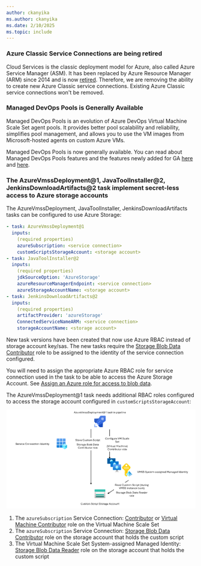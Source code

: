 ```yaml
---
author: ckanyika
ms.author: ckanyika
ms.date: 2/10/2025
ms.topic: include
---
```



### Azure Classic Service Connections are being retired

Cloud Services is the classic deployment model for Azure, also called Azure Service Manager (ASM). It has been replaced by Azure Resource Manager (ARM) since 2014 and is now [retired](https://azure.microsoft.com/updates?id=cloud-services-retirement-announcement). Therefore, we are removing the ability to create new Azure Classic service connections. Existing Azure Classic service connections won't be removed.

### Managed DevOps Pools is Generally Available

Managed DevOps Pools is an evolution of Azure DevOps Virtual Machine Scale Set agent pools. It provides better pool scalability and reliability, simplifies pool management, and allows you to use the VM images from Microsoft-hosted agents on custom Azure VMs. 

Managed DevOps Pools is now generally available. You can read about Managed DevOps Pools features and the features newly added for GA [here](https://devblogs.microsoft.com/devops/managed-devops-pools-ga/) and [here](https://aka.ms/mdp-docs).


### The AzureVmssDeployment@1, JavaToolInstaller@2, JenkinsDownloadArtifacts@2 task implement secret-less access to Azure storage accounts

The AzureVmssDeployment, JavaToolInstaller, JenkinsDownloadArtifacts tasks can be configured to use Azure Storage:

```yaml
- task: AzureVmssDeployment@1
  inputs:
    (required properties)
    azureSubscription: <service connection>
    customScriptsStorageAccount: <storage account>
- task: JavaToolInstaller@2
  inputs:
    (required properties)
    jdkSourceOption: 'AzureStorage'
    azureResourceManagerEndpoint: <service connection>
    azureStorageAccountName: <storage account>
- task: JenkinsDownloadArtifacts@2
  inputs:
    (required properties)
    artifactProvider: 'azureStorage'
    ConnectedServiceNameARM: <service connection>
    storageAccountName: <storage account>
```

New task versions have been created that now use Azure RBAC instead of storage account key/sas. The new tasks require the [Storage Blob Data Contributor](/azure/role-based-access-control/built-in-roles/storage#storage-blob-data-contributor) role to be assigned to the identity of the service connection configured. 

You will need to assign the appropriate Azure RBAC role for service connection used in the task to be able to access the Azure Storage Account. See [Assign an Azure role for access to blob data](/azure/storage/blobs/assign-azure-role-data-access?tabs=portal).

The AzureVmssDeployment@1 task needs additional RBAC roles configured to access the storage account configured in `customScriptsStorageAccount`:

![AzureVmssDeployment@1 RBAC](AzureVmssDeployment-rbac.png "AzureVmssDeployment@1 RBAC")

1. The `azureSubscription` Service Connection: [Contributor](/azure/role-based-access-control/built-in-roles/privileged#contributor) or [Virtual Machine Contributor](/azure/role-based-access-control/built-in-roles/compute#virtual-machine-contributor) role on the Virtual Machine Scale Set
2. The `azureSubscription` Service Connection: [Storage Blob Data Contributor](/azure/role-based-access-control/built-in-roles/storage#storage-blob-data-contributor) role on the storage account that holds the custom script
3. The Virtual Machine Scale Set System-assigned Managed Identity: [Storage Blob Data Reader](/azure/role-based-access-control/built-in-roles/storage#storage-blob-data-reader) role on the storage account that holds the custom script
